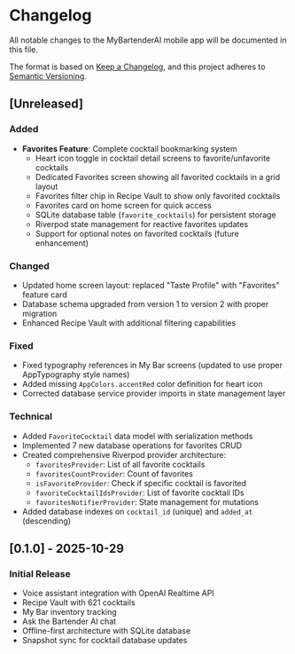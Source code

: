# Changelog

All notable changes to the MyBartenderAI mobile app will be documented in this file.

The format is based on [Keep a Changelog](https://keepachangelog.com/en/1.0.0/),
and this project adheres to [Semantic Versioning](https://semver.org/spec/v2.0.0.html).

## [Unreleased]

### Added
- **Favorites Feature**: Complete cocktail bookmarking system
  - Heart icon toggle in cocktail detail screens to favorite/unfavorite cocktails
  - Dedicated Favorites screen showing all favorited cocktails in a grid layout
  - Favorites filter chip in Recipe Vault to show only favorited cocktails
  - Favorites card on home screen for quick access
  - SQLite database table (`favorite_cocktails`) for persistent storage
  - Riverpod state management for reactive favorites updates
  - Support for optional notes on favorited cocktails (future enhancement)

### Changed
- Updated home screen layout: replaced "Taste Profile" with "Favorites" feature card
- Database schema upgraded from version 1 to version 2 with proper migration
- Enhanced Recipe Vault with additional filtering capabilities

### Fixed
- Fixed typography references in My Bar screens (updated to use proper AppTypography style names)
- Added missing `AppColors.accentRed` color definition for heart icon
- Corrected database service provider imports in state management layer

### Technical
- Added `FavoriteCocktail` data model with serialization methods
- Implemented 7 new database operations for favorites CRUD
- Created comprehensive Riverpod provider architecture:
  - `favoritesProvider`: List of all favorite cocktails
  - `favoritesCountProvider`: Count of favorites
  - `isFavoriteProvider`: Check if specific cocktail is favorited
  - `favoriteCocktailIdsProvider`: List of favorite cocktail IDs
  - `favoritesNotifierProvider`: State management for mutations
- Added database indexes on `cocktail_id` (unique) and `added_at` (descending)

## [0.1.0] - 2025-10-29

### Initial Release
- Voice assistant integration with OpenAI Realtime API
- Recipe Vault with 621 cocktails
- My Bar inventory tracking
- Ask the Bartender AI chat
- Offline-first architecture with SQLite database
- Snapshot sync for cocktail database updates
